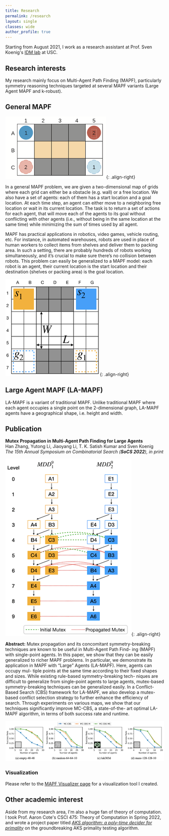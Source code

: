 ```yaml
---
title: Research
permalink: /research
layout: single
classes: wide
author_profile: true
---
```


Starting from August 2021, I work as a research assistant at Prof. Sven Koenig's [IDM lab](http://idm-lab.org) at USC.
## Research interests

My research mainly focus on Multi-Agent Path Finding (MAPF), particularly symmetry reasoning techniques targeted at several MAPF variants (Large Agent MAPF and k-robust).

## General MAPF 
![MAPF example](../assets/images/general_mapf.png){: .align-right}

In a general MAPF problem, we are given a two-dimensional map of grids where each grid can either be a obstacle (e.g. wall) or a free location. We also have a set of agents: each of them has a start location and a goal location. At each time step, an agent can either move to a neighboring free location or wait in its current location. The task is to return a set of actions for each agent, that will move each of the agents to its goal without conflicting with other agents (i.e., without being in the same location at the same time) while minimizing the sum of times used by all agent.

MAPF has practical applications in robotics, video games, vehicle routing, etc. For instance, in automated warehouses, robots are used in place of human workers to collect items from shelves and deliver them to packing area. In such a setting, there are probably hundreds of robots working simultaneously, and it’s crucial to make sure there’s no collision between robots. This problem can easily be generalized to a MAPF model: each robot is an agent, their current location is the start location and their destination (shelves or packing area) is the goal location.

![large agent example](../assets/images/large_agent_corridor.png){: .align-right}


## Large Agent MAPF (LA-MAPF)

LA-MAPF is a variant of traditional MAPF. Unlike traditional MAPF where each agent occupies a single point on the 2-dimensional graph, LA-MAPF agents have a geographical shape, i.e. height and width. 

## Publication
**Mutex Propagation in Multi-Agent Path Finding for Large Agents** \
 Han Zhang, Yutong Li, Jiaoyang Li, T. K. Satish Kumar and Sven Koenig \
 *The 15th Annual Symposium on Combinatorial Search (**SoCS 2022**), in print*

![mutex](../assets/images/mutex_prop.png){: .align-right}

**Abstract:** Mutex propagation and its concomitant symmetry-breaking techniques are known to be useful in Multi-Agent Path Find- ing (MAPF) with single-point agents. In this paper, we show that they can be easily generalized to richer MAPF problems. In particular, we demonstrate its application in MAPF with “Large” Agents (LA-MAPF). Here, agents can occupy mul- tiple points at the same time according to their fixed shapes and sizes. While existing rule-based symmetry-breaking tech- niques are difficult to generalize from single-point agents to large agents, mutex-based symmetry-breaking techniques can be generalized easily. In a Conflict-Based Search (CBS) framework for LA-MAPF, we also develop a mutex-based conflict selection strategy to further enhance the efficiency of search. Through experiments on various maps, we show that our techniques significantly improve MC-CBS, a state-of-the- art optimal LA-MAPF algorithm, in terms of both success rate and runtime.

![success rate](../assets/images/success_rate.png)


### Visualization
Please refer to the [MAPF Visualizer page](/mapf-visualizer) for a visualization tool I created.

## Other academic interest
Aside from my research area, I'm also a huge fan of theory of computation. I took Prof. Aaron Cote's CSCI 475: Theory of Computation in Spring 2022, and wrote a project paper titled *[AKS algorithm: a poly-time decider for primality](../assets/my-papers/475_Paper.pdf)* on the groundbreaking AKS primality testing algorithm. 